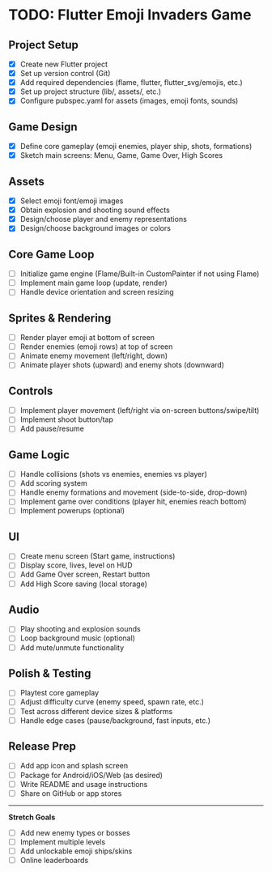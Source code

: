 # TODO: Flutter Emoji Invaders Game

## Project Setup
- [x] Create new Flutter project
- [x] Set up version control (Git)
- [x] Add required dependencies (flame, flutter, flutter_svg/emojis, etc.)
- [x] Set up project structure (lib/, assets/, etc.)
- [x] Configure pubspec.yaml for assets (images, emoji fonts, sounds)

## Game Design
- [x] Define core gameplay (emoji enemies, player ship, shots, formations)
- [x] Sketch main screens: Menu, Game, Game Over, High Scores

## Assets
- [x] Select emoji font/emoji images
- [x] Obtain explosion and shooting sound effects
- [x] Design/choose player and enemy representations
- [x] Design/choose background images or colors

## Core Game Loop
- [ ] Initialize game engine (Flame/Built-in CustomPainter if not using Flame)
- [ ] Implement main game loop (update, render)
- [ ] Handle device orientation and screen resizing

## Sprites & Rendering
- [ ] Render player emoji at bottom of screen
- [ ] Render enemies (emoji rows) at top of screen
- [ ] Animate enemy movement (left/right, down)
- [ ] Animate player shots (upward) and enemy shots (downward)

## Controls
- [ ] Implement player movement (left/right via on-screen buttons/swipe/tilt)
- [ ] Implement shoot button/tap
- [ ] Add pause/resume

## Game Logic
- [ ] Handle collisions (shots vs enemies, enemies vs player)
- [ ] Add scoring system
- [ ] Handle enemy formations and movement (side-to-side, drop-down)
- [ ] Implement game over conditions (player hit, enemies reach bottom)
- [ ] Implement powerups (optional)

## UI
- [ ] Create menu screen (Start game, instructions)
- [ ] Display score, lives, level on HUD
- [ ] Add Game Over screen, Restart button
- [ ] Add High Score saving (local storage)

## Audio
- [ ] Play shooting and explosion sounds
- [ ] Loop background music (optional)
- [ ] Add mute/unmute functionality

## Polish & Testing
- [ ] Playtest core gameplay
- [ ] Adjust difficulty curve (enemy speed, spawn rate, etc.)
- [ ] Test across different device sizes & platforms
- [ ] Handle edge cases (pause/background, fast inputs, etc.)

## Release Prep
- [ ] Add app icon and splash screen
- [ ] Package for Android/iOS/Web (as desired)
- [ ] Write README and usage instructions
- [ ] Share on GitHub or app stores

---

**Stretch Goals**
- [ ] Add new enemy types or bosses
- [ ] Implement multiple levels
- [ ] Add unlockable emoji ships/skins
- [ ] Online leaderboards
